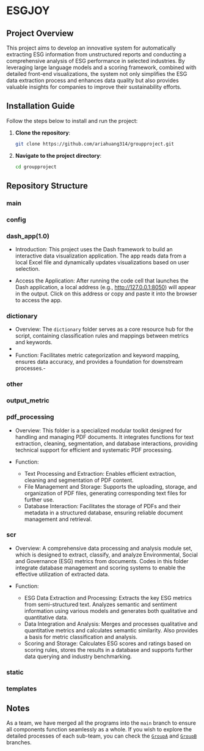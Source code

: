 # ESGJOY
## Project Overview
  This project aims to develop an innovative system for automatically extracting ESG information from unstructured reports and conducting a comprehensive analysis of ESG performance in selected industries. By leveraging large language models and a scoring framework, combined with detailed front-end visualizations, the system not only simplifies the ESG data extraction process and enhances data quality but also provides valuable insights for companies to improve their sustainability efforts.
  
## Installation Guide

Follow the steps below to install and run the project:

1. **Clone the repository**:

   ```bash
   git clone https://github.com/ariahuang314/groupproject.git
   ```
2. **Navigate to the project directory**:

   ```bash
   cd groupproject
   ```
## Repository Structure

### main

### config

### dash_app(1.0)

- Introduction: This project uses the Dash framework to build an interactive data visualization application. The app reads data from a local Excel file and dynamically updates visualizations based on user selection.

- Access the Application: After running the code cell that launches the Dash application, a local address (e.g., http://127.0.0.1:8050) will appear in the output. Click on this address or copy and paste it into the browser to access the app.

### dictionary

- Overview: The `dictionary` folder serves as a core resource hub for the script, containing classification rules and mappings between metrics and keywords.
- 
- Function: Facilitates metric categorization and keyword mapping, ensures data accuracy, and provides a foundation for downstream processes.-

### other

### output_metric

### pdf_processing

- Overview: This folder is a specialized modular toolkit designed for handling and managing PDF documents. It integrates functions for text extraction, cleaning, segmentation, and database interactions, providing technical support for efficient and systematic PDF processing.

- Function:
  - Text Processing and Extraction: Enables efficient extraction, cleaning and segmentation of PDF content.
  - File Management and Storage: Supports the uploading, storage, and organization of PDF files, generating corresponding text files for further use.
  - Database Interaction: Facilitates the storage of PDFs and their metadata in a structured database, ensuring reliable document management and retrieval.

### scr

- Overview: A comprehensive data processing and analysis module set, which is designed to extract, classify, and analyze Environmental, Social and Governance (ESG) metrics from documents. Codes in this folder integrate database management and scoring systems to enable the effective utilization of extracted data.

- Function:
  - ESG Data Extraction and Processing: Extracts the key ESG metrics from semi-structured text. Analyzes semantic and sentiment information using various models and generates both qualitative and quantitative data.
  - Data Integration and Analysis: Merges and processes qualitative and quantitative metrics and calculates semantic similarity. Also provides a basis for metric classification and analysis.
  - Scoring and Storage: Calculates ESG scores and ratings based on scoring rules, stores the results in a database and supports further data querying and industry benchmarking.

### static

### templates

## Notes
As a team, we have merged all the programs into the `main` branch to ensure all components function seamlessly as a whole. If you wish to explore the detailed processes of each sub-team, you can check the [`GroupA`](https://github.com/ariahuang314/groupproject/tree/GroupA_Data_Extraction) and [`GroupB`](https://github.com/ariahuang314/groupproject/tree/GroupB-ESG-estimate) branches.
